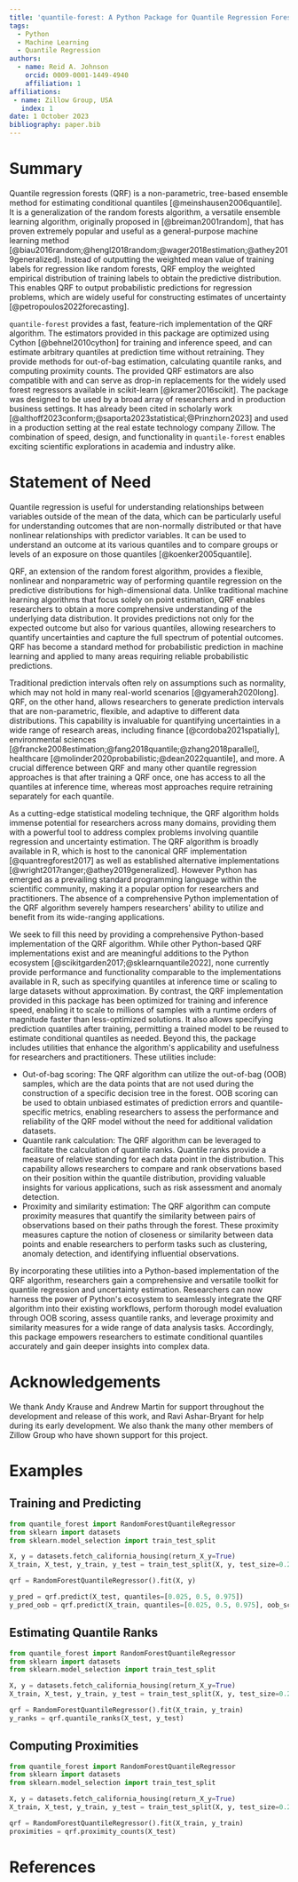 ```yaml
---
title: 'quantile-forest: A Python Package for Quantile Regression Forests'
tags:
  - Python
  - Machine Learning
  - Quantile Regression
authors:
  - name: Reid A. Johnson
    orcid: 0009-0001-1449-4940
    affiliation: 1
affiliations:
 - name: Zillow Group, USA
   index: 1
date: 1 October 2023
bibliography: paper.bib
---
```


# Summary

Quantile regression forests (QRF) is a non-parametric, tree-based ensemble method for estimating conditional quantiles [@meinshausen2006quantile]. It is a generalization of the random forests algorithm, a versatile ensemble learning algorithm, originally proposed in [@breiman2001random], that has proven extremely popular and useful as a general-purpose machine learning method [@biau2016random;@hengl2018random;@wager2018estimation;@athey2019generalized]. Instead of outputting the weighted mean value of training labels for regression like random forests, QRF employ the weighted empirical distribution of training labels to obtain the predictive distribution. This enables QRF to output probabilistic predictions for regression problems, which are widely useful for constructing estimates of uncertainty [@petropoulos2022forecasting].

`quantile-forest` provides a fast, feature-rich implementation of the QRF algorithm. The estimators provided in this package are optimized using Cython [@behnel2010cython] for training and inference speed, and can estimate arbitrary quantiles at prediction time without retraining. They provide methods for out-of-bag estimation, calculating quantile ranks, and computing proximity counts. The provided QRF estimators are also compatible with and can serve as drop-in replacements for the widely used forest regressors available in scikit-learn [@kramer2016scikit]. The package was designed to be used by a broad array of researchers and in production business settings. It has already been cited in scholarly work [@althoff2023conform;@saporta2023statistical;@Prinzhorn2023] and used in a production setting at the real estate technology company Zillow. The combination of speed, design, and functionality in `quantile-forest` enables exciting scientific explorations in academia and industry alike.

# Statement of Need

Quantile regression is useful for understanding relationships between variables outside of the mean of the data, which can be particularly useful for understanding outcomes that are non-normally distributed or that have nonlinear relationships with predictor variables. It can be used to understand an outcome at its various quantiles and to compare groups or levels of an exposure on those quantiles [@koenker2005quantile].

QRF, an extension of the random forest algorithm, provides a flexible, nonlinear and nonparametric way of performing quantile regression on the predictive distributions for high-dimensional data. Unlike traditional machine learning algorithms that focus solely on point estimation, QRF enables researchers to obtain a more comprehensive understanding of the underlying data distribution. It provides predictions not only for the expected outcome but also for various quantiles, allowing researchers to quantify uncertainties and capture the full spectrum of potential outcomes. QRF has become a standard method for probabilistic prediction in machine learning and applied to many areas requiring reliable probabilistic predictions.

Traditional prediction intervals often rely on assumptions such as normality, which may not hold in many real-world scenarios [@gyamerah2020long]. QRF, on the other hand, allows researchers to generate prediction intervals that are non-parametric, flexible, and adaptive to different data distributions. This capability is invaluable for quantifying uncertainties in a wide range of research areas, including finance [@cordoba2021spatially], environmental sciences [@francke2008estimation;@fang2018quantile;@zhang2018parallel], healthcare [@molinder2020probabilistic;@dean2022quantile], and more. A crucial difference between QRF and many other quantile regression approaches is that after training a QRF once, one has access to all the quantiles at inference time, whereas most approaches require retraining separately for each quantile.

As a cutting-edge statistical modeling technique, the QRF algorithm holds immense potential for researchers across many domains, providing them with a powerful tool to address complex problems involving quantile regression and uncertainty estimation. The QRF algorithm is broadly available in R, which is host to the canonical QRF implementation [@quantregforest2017] as well as established alternative implementations [@wright2017ranger;@athey2019generalized]. However Python has emerged as a prevailing standard programming language within the scientific community, making it a popular option for researchers and practitioners. The absence of a comprehensive Python implementation of the QRF algorithm severely hampers researchers' ability to utilize and benefit from its wide-ranging applications.

We seek to fill this need by providing a comprehensive Python-based implementation of the QRF algorithm. While other Python-based QRF implementations exist and are meaningful additions to the Python ecosystem [@scikitgarden2017;@sklearnquantile2022], none currently provide performance and functionality comparable to the implementations available in R, such as specifying quantiles at inference time or scaling to large datasets without approximation. By contrast, the QRF implementation provided in this package has been optimized for training and inference speed, enabling it to scale to millions of samples with a runtime orders of magnitude faster than less-optimized solutions. It also allows specifying prediction quantiles after training, permitting a trained model to be reused to estimate conditional quantiles as needed. Beyond this, the package includes utilities that enhance the algorithm's applicability and usefulness for researchers and practitioners. These utilities include:

* Out-of-bag scoring: The QRF algorithm can utilize the out-of-bag (OOB) samples, which are the data points that are not used during the construction of a specific decision tree in the forest. OOB scoring can be used to obtain unbiased estimates of prediction errors and quantile-specific metrics, enabling researchers to assess the performance and reliability of the QRF model without the need for additional validation datasets.
* Quantile rank calculation: The QRF algorithm can be leveraged to facilitate the calculation of quantile ranks. Quantile ranks provide a measure of relative standing for each data point in the distribution. This capability allows researchers to compare and rank observations based on their position within the quantile distribution, providing valuable insights for various applications, such as risk assessment and anomaly detection.
* Proximity and similarity estimation: The QRF algorithm can compute proximity measures that quantify the similarity between pairs of observations based on their paths through the forest. These proximity measures capture the notion of closeness or similarity between data points and enable researchers to perform tasks such as clustering, anomaly detection, and identifying influential observations.

By incorporating these utilities into a Python-based implementation of the QRF algorithm, researchers gain a comprehensive and versatile toolkit for quantile regression and uncertainty estimation. Researchers can now harness the power of Python's ecosystem to seamlessly integrate the QRF algorithm into their existing workflows, perform thorough model evaluation through OOB scoring, assess quantile ranks, and leverage proximity and similarity measures for a wide range of data analysis tasks. Accordingly, this package empowers researchers to estimate conditional quantiles accurately and gain deeper insights into complex data.

# Acknowledgements

We thank Andy Krause and Andrew Martin for support throughout the development and release of this work, and Ravi Ashar-Bryant for help during its early development. We also thank the many other members of Zillow Group who have shown support for this project.

# Examples

## Training and Predicting

```python
from quantile_forest import RandomForestQuantileRegressor
from sklearn import datasets
from sklearn.model_selection import train_test_split

X, y = datasets.fetch_california_housing(return_X_y=True)
X_train, X_test, y_train, y_test = train_test_split(X, y, test_size=0.25)

qrf = RandomForestQuantileRegressor().fit(X, y)

y_pred = qrf.predict(X_test, quantiles=[0.025, 0.5, 0.975])
y_pred_oob = qrf.predict(X_train, quantiles=[0.025, 0.5, 0.975], oob_score=True)
```

## Estimating Quantile Ranks

```python
from quantile_forest import RandomForestQuantileRegressor
from sklearn import datasets
from sklearn.model_selection import train_test_split

X, y = datasets.fetch_california_housing(return_X_y=True)
X_train, X_test, y_train, y_test = train_test_split(X, y, test_size=0.25)

qrf = RandomForestQuantileRegressor().fit(X_train, y_train)
y_ranks = qrf.quantile_ranks(X_test, y_test)
```

## Computing Proximities

```python
from quantile_forest import RandomForestQuantileRegressor
from sklearn import datasets
from sklearn.model_selection import train_test_split

X, y = datasets.fetch_california_housing(return_X_y=True)
X_train, X_test, y_train, y_test = train_test_split(X, y, test_size=0.25)

qrf = RandomForestQuantileRegressor().fit(X_train, y_train)
proximities = qrf.proximity_counts(X_test)
```

# References
